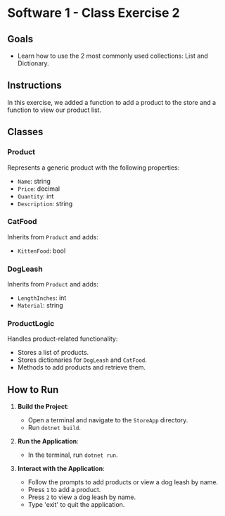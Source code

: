# Software 1 - Class Exercise 2

## Goals

- Learn how to use the 2 most commonly used collections: List and Dictionary.

## Instructions

In this exercise, we added a function to add a product to the store and a function to view our product list.


## Classes

### Product
Represents a generic product with the following properties:
- `Name`: string
- `Price`: decimal
- `Quantity`: int
- `Description`: string

### CatFood
Inherits from `Product` and adds:
- `KittenFood`: bool

### DogLeash
Inherits from `Product` and adds:
- `LengthInches`: int
- `Material`: string

### ProductLogic
Handles product-related functionality:
- Stores a list of products.
- Stores dictionaries for `DogLeash` and `CatFood`.
- Methods to add products and retrieve them.

## How to Run

1. **Build the Project**:
   - Open a terminal and navigate to the `StoreApp` directory.
   - Run `dotnet build`.

2. **Run the Application**:
   - In the terminal, run `dotnet run`.

3. **Interact with the Application**:
   - Follow the prompts to add products or view a dog leash by name.
   - Press `1` to add a product.
   - Press `2` to view a dog leash by name.
   - Type 'exit' to quit the application.
